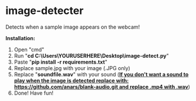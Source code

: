 # image-detecter
Detects when a sample image appears on the webcam!





**Installation:**
1. Open "cmd"
2. Run "**cd C:\Users\YOURUSERHERE\Desktop\image-detect.py**"
3. Paste "**pip install -r requirements.txt**"
4. Replace sample.jpg with your image (.JPG only)
5. Replace "**soundfile.wav**" with your sound (**[If you don't want a sound to play when the image is detected replace with: https://github.com/anars/blank-audio.git and replace .mp4 with .wav](https://github.com/anars/blank-audio.git)**)
6. Done! Have fun!





   
